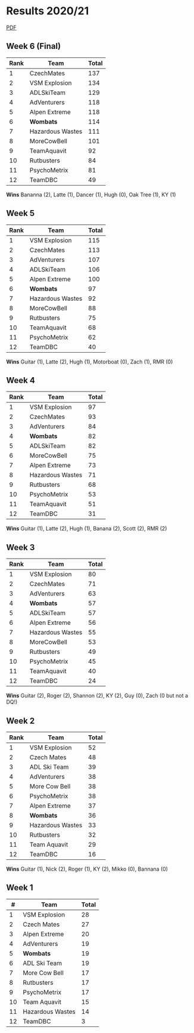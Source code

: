 # Results 2020/21
[PDF](https://www.cityleague.com/ski/results_alpthu.pdf)

## Week 6 (Final)

Rank|Team|Total
-|-|-
1|CzechMates|137
2|VSM Explosion|134
3|ADLSkiTeam|129
4|AdVenturers|118
5|Alpen Extreme|118
6|**Wombats**|114
7|Hazardous Wastes|111
8|MoreCowBell|101
9|TeamAquavit|92
10|Rutbusters|84
11|PsychoMetrix|81
12|TeamDBC|49

**Wins** Bananna (2), Latte (1), Dancer (1), Hugh (0), Oak Tree (1), KY (1) 

## Week 5

Rank|Team|Total
-|-|-
1|VSM Explosion|115
2|CzechMates|113
3|AdVenturers|107
4|ADLSkiTeam|106
5|Alpen Extreme|100
6|**Wombats**|97
7|Hazardous Wastes|92
8|MoreCowBell|88
9|Rutbusters|75
10|TeamAquavit|68
11|PsychoMetrix|62
12|TeamDBC|40

**Wins** Guitar (1), Latte (2), Hugh (1), Motorboat (0), Zach (1), RMR (0) 

## Week 4

Rank|Team|Total
-|-|-
1|VSM Explosion|97
2|CzechMates|93
3|AdVenturers|84
4|**Wombats**|82
5|ADLSkiTeam|82
6|MoreCowBell|75
7|Alpen Extreme|73
8|Hazardous Wastes|71
9|Rutbusters|68
10|PsychoMetrix|53
11|TeamAquavit|51
12|TeamDBC|31

**Wins** Guitar (1), Latte (2), Hugh (1), Banana (2), Scott (2), RMR (2) 

## Week 3

Rank|Team|Total
-|-|-
1|VSM Explosion|80
2|CzechMates|71
3|AdVenturers|63
4|**Wombats**|57
5|ADLSkiTeam|57
6|Alpen Extreme|56
7|Hazardous Wastes|55
8|MoreCowBell|53
9|Rutbusters|49
10|PsychoMetrix|45
11|TeamAquavit|40
12|TeamDBC|24

**Wins** Guitar (2), Roger (2), Shannon (2), KY (2), Guy (0), Zach (0 but not a DQ!)

## Week 2

Rank|Team|Total
-|-|-
1|VSM Explosion|52
2|Czech Mates|48
3|ADL Ski Team|39
4|AdVenturers|38
5|More Cow Bell|38
6|PsychoMetrix|38
7|Alpen Extreme|37
8|**Wombats**|36
9|Hazardous Wastes|33
10|Rutbusters|32
11|Team Aquavit|29
12|TeamDBC|16

**Wins** Guitar (1), Nick (2), Roger (1), KY (2), Mikko (0), Bannana (0)


## Week 1

|# |Team                         |Total|
|--|-----------------------------|------|
|1 |VSM Explosion                |28    |
|2 |Czech Mates                  |27    |
|3 |Alpen Extreme                |20    |
|4 |AdVenturers                  |19    |
|5 |**Wombats**                  |19    |
|6 |ADL Ski Team                 |19    |
|7 |More Cow Bell                |17    |
|8 |Rutbusters                   |17    |
|9 |PsychoMetrix                 |17    |
|10|Team Aquavit                 |15    |
|11|Hazardous Wastes             |14    |
|12|TeamDBC                      |3     |



